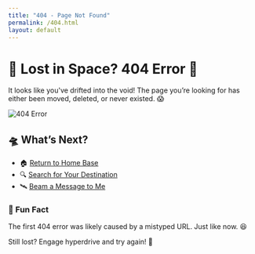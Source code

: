```yaml
---
title: "404 - Page Not Found"
permalink: /404.html
layout: default
---
```


# 🚀 Lost in Space? 404 Error 🚀

It looks like you've drifted into the void! The page you’re looking for has either been moved, deleted, or never existed. 😱

![404 Error](https://media.giphy.com/media/hS42TuYYnANLFR9IRQ/giphy.gif)

## 🛸 What’s Next?
- 🏠 [Return to Home Base](./)
- 🔍 [Search for Your Destination](https://www.google.com)
- 🛰️ [Beam a Message to Me](mailto:doronfi3@gmail.com)

### 🌌 Fun Fact
The first 404 error was likely caused by a mistyped URL. Just like now. 😆

Still lost? Engage hyperdrive and try again! 🚀

<link rel="stylesheet" type="text/css" href="style.css">
